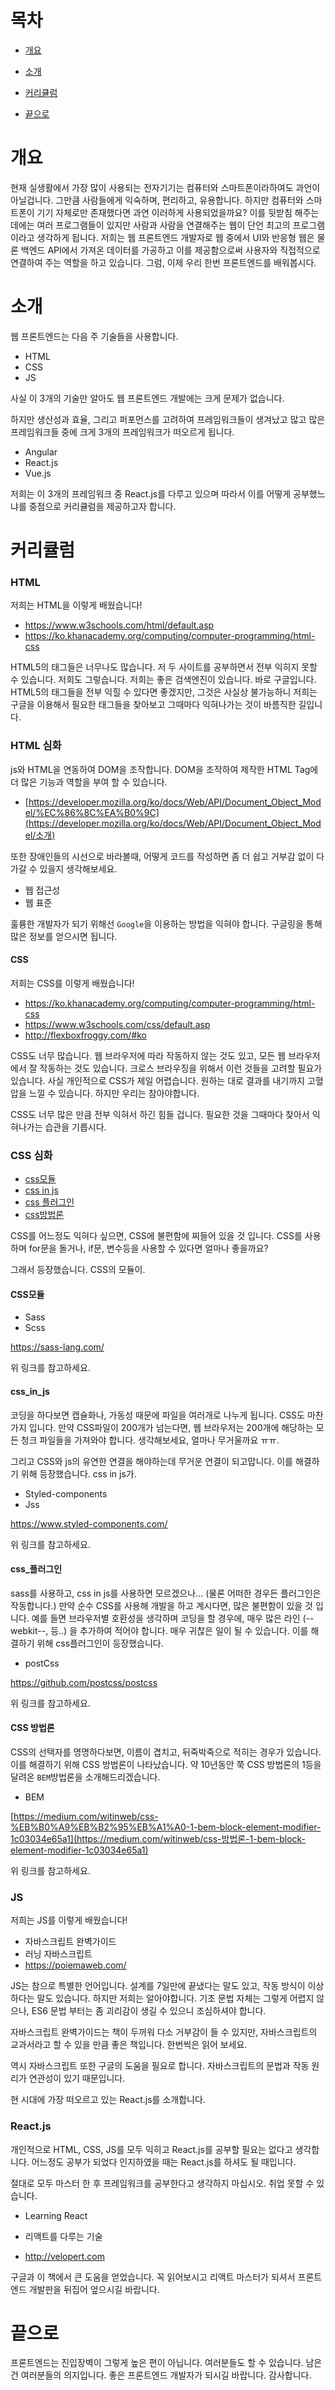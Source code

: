 # 목차

- [개요](#개요)

- [소개](#소개)
- [커리큘럼](#커리큘럼)
- [끝으로](#끝으로)



# 개요

 현재 실생활에서 가장 많이 사용되는 전자기기는 컴퓨터와 스마트폰이라하여도 과언이 아닐겁니다. 그만큼 사람들에게 익숙하며, 편리하고, 유용합니다.  하지만 컴퓨터와 스마트폰이 기기 자체로만 존재했다면 과연 이러하게 사용되었을까요? 이를 뒷받침 해주는데에는 여러 프로그램들이 있지만 사람과 사람을 연결해주는 웹이 단언 최고의 프로그램이라고 생각하게 됩니다. 저희는 웹 프론트엔드 개발자로 웹 중에서 UI와 반응형 웹은 물론 백엔드 API에서 가져온 데이터를 가공하고 이를 제공함으로써 사용자와 직접적으로 연결하여 주는 역할을 하고 있습니다. 그럼, 이제 우리 한번 프론트엔드를 배워봅시다.



# 소개

 웹 프론트엔드는 다음 주 기술들을 사용합니다.

- HTML
- CSS
- JS

사실 이 3개의 기술만 알아도 웹 프론트엔드 개발에는 크게 문제가 없습니다.

하지만 생산성과 효율, 그리고 퍼포먼스를 고려하여 프레임워크들이 생겨났고 많고 많은 프레임워크들 중에 크게 3개의 프레임워크가 떠오르게 됩니다.

- Angular
- React.js
- Vue.js

저희는 이 3개의 프레임워크 중 React.js를 다루고 있으며 따라서 이를 어떻게 공부했느냐를 중점으로 커리큘럼을 제공하고자 합니다.



# 커리큘럼

### HTML

저희는 HTML을 이렇게 배웠습니다!

- <https://www.w3schools.com/html/default.asp>
- <https://ko.khanacademy.org/computing/computer-programming/html-css>

HTML5의 태그들은 너무나도 많습니다. 저 두 사이트를 공부하면서 전부 익히지 못할 수 있습니다. 저희도 그렇습니다. 저희는 좋은 검색엔진이 있습니다. 바로 구글입니다. HTML5의 태그들을 전부 익힐 수 있다면 좋겠지만, 그것은 사실상 불가능하니 저희는 구글을 이용해서 필요한 태그들을 찾아보고 그때마다 익혀나가는 것이 바름직한 길입니다.

### HTML 심화

js와 HTML을 연동하여 DOM을 조작합니다. DOM을 조작하여 제작한 HTML  Tag에 더 많은 기능과 역할을 부여 할 수 있습니다.

- [https://developer.mozilla.org/ko/docs/Web/API/Document_Object_Model/%EC%86%8C%EA%B0%9C](https://developer.mozilla.org/ko/docs/Web/API/Document_Object_Model/소개)

또한 장애인들의 시선으로 바라볼때, 어떻게 코드를 작성하면 좀 더 쉽고 거부감 없이 다가갈 수 있을지 생각해보세요.

- 웹 접근성
- 웹 표준

훌륭한 개발자가 되기 위해선 `Google`을 이용하는 방법을 익혀야 합니다. 구글링을 통해 많은 정보를 얻으시면 됩니다.

#### CSS

저희는 CSS를 이렇게 배웠습니다!

- <https://ko.khanacademy.org/computing/computer-programming/html-css>
- <https://www.w3schools.com/css/default.asp>
- <http://flexboxfroggy.com/#ko>

CSS도 너무 많습니다. 웹 브라우저에 따라 작동하지 않는 것도 있고, 모든 웹 브라우저에서 잘 작동하는 것도 있습니다. 크로스 브라우징을 위해서 이런 것들을 고려할 필요가 있습니다. 사실 개인적으로 CSS가 제일 어렵습니다.  원하는 대로 결과를 내기까지 고혈압을 느낄 수 있습니다. 하지만 우리는 참아야합니다.

CSS도 너무 많은 만큼 전부 익혀서 하긴 힘들 겁니다. 필요한 것을 그때마다 찾아서 익혀나가는 습관을 기릅시다.

### CSS 심화

- [css모듈](#css모듈)
- [css in js](#css_in_js)
- [css 플러그인](#css_플러그인)
- [css방법론](#css방법론)

CSS를 어느정도 익혀다 싶으면, CSS에 불편함에 찌들어 있을 것 입니다. CSS를 사용하며 for문을 돌거나, if문, 변수등을 사용할 수 있다면 얼마나 좋을까요?

그래서 등장했습니다. CSS의 모듈이.

#### CSS모듈

- Sass
- Scss

<https://sass-lang.com/>

위 링크를 참고하세요.

#### css_in_js

코딩을 하다보면 캡슐화나, 가동성 때문에 파일을 여러개로 나누게 됩니다. CSS도 마찬가지 입니다. 만약 CSS파일이 200개가 넘는다면, 웹 브라우저는 200개에 해당하는 모든 청크 파일들을 가져와야 합니다. 생각해보세요, 얼마나 무거울까요 ㅠㅠ.

그리고 CSS와 js의 유연한 연결을 해야하는데 무거운 연결이 되고맙니다. 이를 해결하기 위해 등장했습니다. css in js가.

- Styled-components
- Jss

<https://www.styled-components.com/>

위 링크를 참고하세요.

#### css_플러그인

sass를 사용하고, css in js를 사용하면 모르겠으나... (물론 어떠한 경우든 플러그인은 작동합니다.) 만약 순수 CSS를 사용해 개발을 하고 계시다면, 많은 불편함이 있을 것 입니다. 예를 들면 브라우저별 호환성을 생각하며 코딩을 할 경우에, 매우 많은 라인 (--webkit--, 등..) 을 추가하여 적어야 합니다. 매우 귀찮은 일이 될 수 있습니다. 이를 해결하기 위해 css플러그인이 등장했습니다.

- postCss

<https://github.com/postcss/postcss>

위 링크를 참고하세요.

#### CSS 방법론

CSS의 선택자를 명명하다보면, 이름이 겹치고, 뒤죽박죽으로 적히는 경우가 있습니다. 이를 해결하기 위해 CSS 방법론이 나타났습니다. 약 10년동안 쭉 CSS 방법론의 1등을 달려온 `BEM`방법론을 소개해드리겠습니다.

- BEM

[https://medium.com/witinweb/css-%EB%B0%A9%EB%B2%95%EB%A1%A0-1-bem-block-element-modifier-1c03034e65a1](https://medium.com/witinweb/css-방법론-1-bem-block-element-modifier-1c03034e65a1)

위 링크를 참고하세요.

### JS

저희는 JS를 이렇게 배웠습니다!

- 자바스크립트 완벽가이드
- 러닝 자바스크립트
- <https://poiemaweb.com/>

JS는 참으로 특별한 언어입니다. 설계를 7일만에 끝냈다는 말도 있고, 작동 방식이 이상하다는 말도 있습니다. 하지만 저희는 알아야합니다. 기초 문법 자체는 그렇게 어렵지 않으나, ES6 문법 부터는 좀 괴리감이 생길 수 있으니 조심하셔야 합니다.

자바스크립트 완벽가이드는 책이 두꺼워 다소 거부감이 들 수 있지만, 자바스크립트의 교과서라고 할 수 있을 만큼 좋은 책입니다. 한번씩은 읽어 보세요.

역시 자바스크립트 또한 구글의 도움을 필요로 합니다. 자바스크립트의 문법과 작동 원리가 연관성이 있기 때문입니다.

현 시대에 가장 떠오르고 있는 React.js를 소개합니다.

### React.js

개인적으로 HTML, CSS, JS를 모두 익히고 React.js를 공부할 필요는 없다고 생각합니다. 어느정도 공부가 되었다 인지하였을 때는 React.js를 하셔도 될 때입니다.

절대로 모두 마스터 한 후 프레임워크를 공부한다고 생각하지 마십시오. 취업 못할 수 있습니다.

- Learning React

- 리액트를 다루는 기술
- <http://velopert.com>

구글과 이 책에서 큰 도움을 얻었습니다. 꼭 읽어보시고 리액트 마스터가 되셔서 프론트엔드 개발판을 뒤집어 엎으시길 바랍니다.



# 끝으로

프론트엔드는 진입장벽이 그렇게 높은 편이 아닙니다. 여러분들도 할 수 있습니다. 남은건 여러분들의 의지입니다. 좋은 프론트엔드 개발자가 되시길 바랍니다. 감사합니다. 

